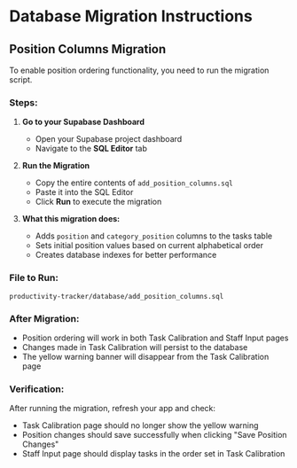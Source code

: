 # Database Migration Instructions

## Position Columns Migration

To enable position ordering functionality, you need to run the migration script.

### Steps:

1. **Go to your Supabase Dashboard**
   - Open your Supabase project dashboard
   - Navigate to the **SQL Editor** tab

2. **Run the Migration**
   - Copy the entire contents of `add_position_columns.sql`
   - Paste it into the SQL Editor
   - Click **Run** to execute the migration

3. **What this migration does:**
   - Adds `position` and `category_position` columns to the tasks table
   - Sets initial position values based on current alphabetical order
   - Creates database indexes for better performance

### File to Run:
```
productivity-tracker/database/add_position_columns.sql
```

### After Migration:
- Position ordering will work in both Task Calibration and Staff Input pages
- Changes made in Task Calibration will persist to the database
- The yellow warning banner will disappear from the Task Calibration page

### Verification:
After running the migration, refresh your app and check:
- Task Calibration page should no longer show the yellow warning
- Position changes should save successfully when clicking "Save Position Changes"
- Staff Input page should display tasks in the order set in Task Calibration
